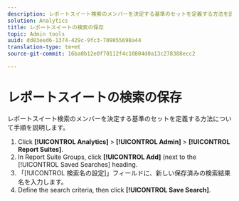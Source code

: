 ```yaml
---
description: レポートスイート検索のメンバーを決定する基準のセットを定義する方法を説明する手順。
solution: Analytics
title: レポートスイートの検索の保存
topic: Admin tools
uuid: dd83eed6-1374-429c-9fc3-709055698a44
translation-type: tm+mt
source-git-commit: 16ba0b12e0f70112f4c10804d0a13c278388ecc2

---
```



# レポートスイートの検索の保存

レポートスイート検索のメンバーを決定する基準のセットを定義する方法について手順を説明します。

1. Click **[!UICONTROL Analytics]** &gt; **[!UICONTROL Admin]** &gt; **[!UICONTROL Report Suites]**.
1. In Report Suite Groups, click **[!UICONTROL Add]** (next to the [!UICONTROL Saved Searches] heading.
1. 「[!UICONTROL 検索名の設定]」フィールドに、新しい保存済みの検索結果名を入力します。
1. Define the search criteria, then click **[!UICONTROL Save Search]**.
